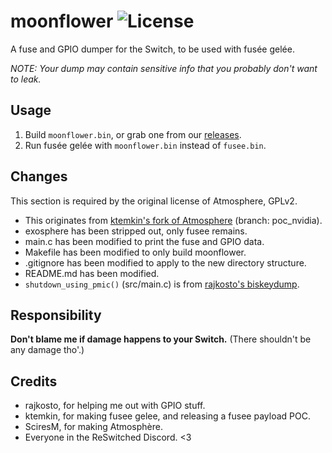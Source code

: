 # moonflower ![License](https://img.shields.io/badge/License-GPLv2-blue.svg)
A fuse and GPIO dumper for the Switch, to be used with fusée gelée.

*NOTE: Your dump may contain sensitive info that you probably don't want to leak.*

## Usage

 1. Build `moonflower.bin`, or grab one from our [releases](https://github.com/moriczgergo/moonflower/releases).
 2. Run fusée gelée with `moonflower.bin` instead of `fusee.bin`.

## Changes

This section is required by the original license of Atmosphere, GPLv2.

 * This originates from [ktemkin's fork of Atmosphere](https://github.com/ktemkin/Atmosphere) (branch: poc_nvidia).
 * exosphere has been stripped out, only fusee remains.
 * main.c has been modified to print the fuse and GPIO data.
 * Makefile has been modified to only build moonflower.
 * .gitignore has been modified to apply to the new directory structure.
 * README.md has been modified.
 * `shutdown_using_pmic()` (src/main.c) is from [rajkosto's biskeydump](https://github.com/rajkosto/biskeydump).

## Responsibility

**Don't blame me if damage happens to your Switch.** (There shouldn't be any damage tho'.)

## Credits

 * rajkosto, for helping me out with GPIO stuff.
 * ktemkin, for making fusee gelee, and releasing a fusee payload POC.
 * SciresM, for making Atmosphère.
 * Everyone in the ReSwitched Discord. <3
